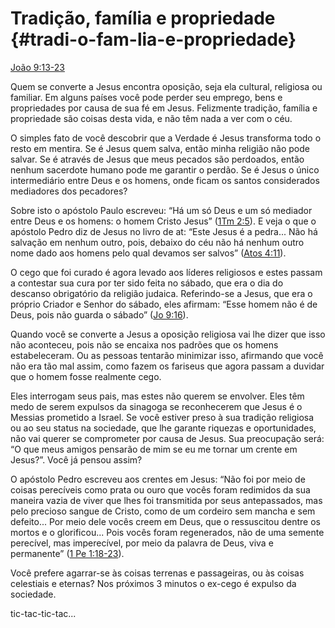 # Tradição, família e propriedade {#tradi-o-fam-lia-e-propriedade}

[João 9:13-23](http://bibliaonline.com.br/acf/jo/9/13-23)

Quem se converte a Jesus encontra oposição, seja ela cultural, religiosa ou familiar. Em alguns países você pode perder seu emprego, bens e propriedades por causa de sua fé em Jesus. Felizmente tradição, família e propriedade são coisas desta vida, e não têm nada a ver com o céu.

O simples fato de você descobrir que a Verdade é Jesus transforma todo o resto em mentira. Se é Jesus quem salva, então minha religião não pode salvar. Se é através de Jesus que meus pecados são perdoados, então nenhum sacerdote humano pode me garantir o perdão. Se é Jesus o único intermediário entre Deus e os homens, onde ficam os santos considerados mediadores dos pecadores?

Sobre isto o apóstolo Paulo escreveu: “Há um só Deus e um só mediador entre Deus e os homens: o homem Cristo Jesus” ([1Tm 2:5](http://bibliaonline.com.br/acf/1tm/2/5)). E veja o que o apóstolo Pedro diz de Jesus no livro de at: “Este Jesus é a pedra... Não há salvação em nenhum outro, pois, debaixo do céu não há nenhum outro nome dado aos homens pelo qual devamos ser salvos” ([Atos 4:11](http://bibliaonline.com.br/acf/atos/4/11-12)).

O cego que foi curado é agora levado aos líderes religiosos e estes passam a contestar sua cura por ter sido feita no sábado, que era o dia do descanso obrigatório da religião judaica. Referindo-se a Jesus, que era o próprio Criador e Senhor do sábado, eles afirmam: “Esse homem não é de Deus, pois não guarda o sábado” ([Jo 9:16](http://bibliaonline.com.br/acf/jo/9/16)).

Quando você se converte a Jesus a oposição religiosa vai lhe dizer que isso não aconteceu, pois não se encaixa nos padrões que os homens estabeleceram. Ou as pessoas tentarão minimizar isso, afirmando que você não era tão mal assim, como fazem os fariseus que agora passam a duvidar que o homem fosse realmente cego.

Eles interrogam seus pais, mas estes não querem se envolver. Eles têm medo de serem expulsos da sinagoga se reconhecerem que Jesus é o Messias prometido a Israel. Se você estiver preso à sua tradição religiosa ou ao seu status na sociedade, que lhe garante riquezas e oportunidades, não vai querer se comprometer por causa de Jesus. Sua preocupação será: “O que meus amigos pensarão de mim se eu me tornar um crente em Jesus?”. Você já pensou assim?

O apóstolo Pedro escreveu aos crentes em Jesus: “Não foi por meio de coisas perecíveis como prata ou ouro que vocês foram redimidos da sua maneira vazia de viver que lhes foi transmitida por seus antepassados, mas pelo precioso sangue de Cristo, como de um cordeiro sem mancha e sem defeito... Por meio dele vocês creem em Deus, que o ressuscitou dentre os mortos e o glorificou... Pois vocês foram regenerados, não de uma semente perecível, mas imperecível, por meio da palavra de Deus, viva e permanente” ([1 Pe 1:18-23](http://bibliaonline.com.br/acf/1pe/1/18-23)).

Você prefere agarrar-se às coisas terrenas e passageiras, ou às coisas celestiais e eternas? Nos próximos 3 minutos o ex-cego é expulso da sociedade.

tic-tac-tic-tac...